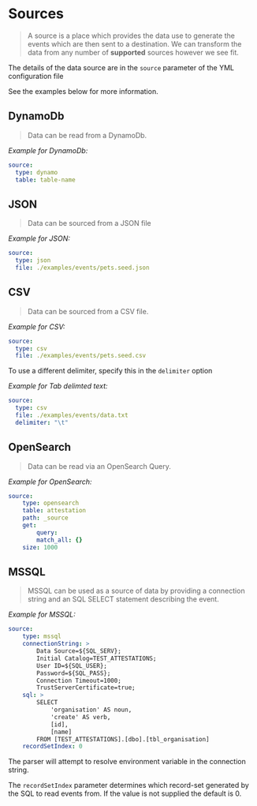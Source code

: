 # Sources

> A source is a place which provides the data use to generate the events which are then sent to a destination. We can transform the data from any number of __supported__ sources however we see fit.

The details of the data source are in the `source` parameter of the YML configuration file

See the examples below for more information.

 ## DynamoDb

> Data can be read from a DynamoDb.

_Example for DynamoDb:_

```yml
source:
  type: dynamo
  table: table-name
```

 ## JSON

> Data can be sourced from a JSON file

_Example for JSON:_

```yml
source:
  type: json
  file: ./examples/events/pets.seed.json
```

 ## CSV

> Data can be sourced from a CSV file.

_Example for CSV:_
```yml
source:
  type: csv
  file: ./examples/events/pets.seed.csv
```

To use a different delimiter, specify this in the `delimiter` option

_Example for Tab delimted text:_
```yml
source:
  type: csv
  file: ./examples/events/data.txt
  delimiter: "\t"
```


 ## OpenSearch

> Data can be read via an OpenSearch Query.

_Example for OpenSearch:_

```yml
source:
    type: opensearch
    table: attestation
    path: _source
    get:
        query:
        match_all: {}
    size: 1000
```

## MSSQL

> MSSQL can be used as a source of data by providing a connection string and an SQL SELECT statement describing the event.

_Example for MSSQL:_

```yml
source:
    type: mssql
    connectionString: >
        Data Source=${SQL_SERV};
        Initial Catalog=TEST_ATTESTATIONS;
        User ID=${SQL_USER};
        Password=${SQL_PASS};
        Connection Timeout=1000;
        TrustServerCertificate=true;
    sql: >
        SELECT
            'organisation' AS noun,
            'create' AS verb,
            [id],
            [name]
        FROM [TEST_ATTESTATIONS].[dbo].[tbl_organisation]
    recordSetIndex: 0
```

The parser will attempt to resolve environment variable in the connection string.

The `recordSetIndex` parameter determines which record-set generated by the SQL to read events from. If the value is not supplied the default is 0.

